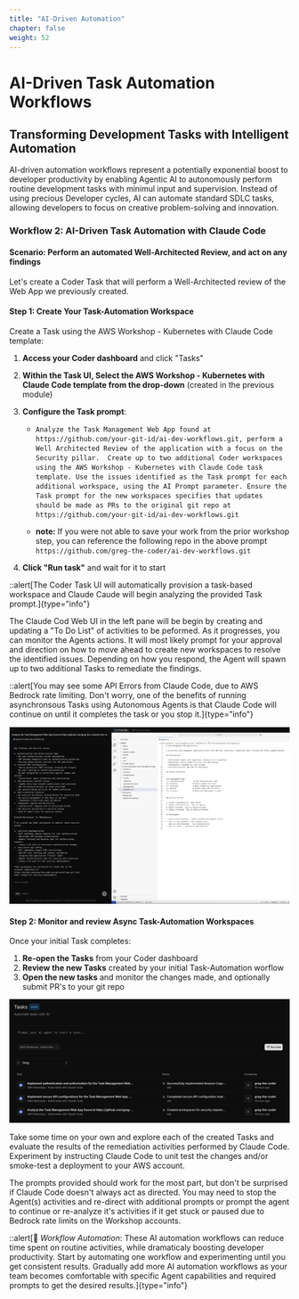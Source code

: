 ```yaml
---
title: "AI-Driven Automation"
chapter: false
weight: 52
---
```


# AI-Driven Task Automation Workflows

## Transforming Development Tasks with Intelligent Automation

AI-driven automation workflows represent a potentially exponential boost to developer productivity by enabling Agentic AI to autonomously perform routine development tasks with minimul input and supervision. Instead of using precious Developer cycles, AI can automate standard SDLC tasks, allowing developers to focus on creative problem-solving and innovation.

### Workflow 2: AI-Driven Task Automation with Claude Code
#### Scenario: Perform an automated Well-Architected Review, and act on any findings

Let's create a Coder Task that will perform a Well-Architected review of the Web App we previously created.

#### Step 1: Create Your Task-Automation Workspace

Create a Task using the AWS Workshop - Kubernetes with Claude Code template:
1. **Access your Coder dashboard** and click "Tasks"
2. **Within the Task UI, Select the AWS Workshop - Kubernetes with Claude Code template from the drop-down** (created in the previous module)
3. **Configure the Task prompt**:
   - `Analyze the Task Management Web App found at https://github.com/your-git-id/ai-dev-workflows.git, perform a Well Architected Review of the application with a focus on the Security pillar.  Create up to two additional Coder workspaces using the AWS Workshop - Kubernetes with Claude Code task template. Use the issues identified as the Task prompt for each additional workspace, using the AI Prompt parameter. Ensure the Task prompt for the new workspaces specifies that updates should be made as PRs to the original git repo at https://github.com/your-git-id/ai-dev-workflows.git`

   - **note:** If you were not able to save your work from the prior workshop step, you can reference the following repo in the above prompt `https://github.com/greg-the-coder/ai-dev-workflows.git` 

4. **Click "Run task"** and wait for it to start

::alert[The Coder Task UI will automatically provision a task-based workspace and Claude Caude will begin analyzing the provided Task prompt.]{type="info"}

The Claude Cod Web UI in the left pane will be begin by creating and updating a "To Do List" of activities to be peformed.  As it progresses, you can monitor the Agents actions.  It will most likely prompt for your approval and direction on how to move ahead to create new workspaces to resolve the identified issues. Depending on how you respond, the Agent will spawn up to two additional Tasks to remediate the findings.

::alert[You may see some API Errors from Claude Code, due to AWS Bedrock rate limiting.  Don't worry, one of the benefits of running asynchronsous Tasks using Autonomous Agents is that Claude Code will continue on until it completes the task or you stop it.]{type="info"}

![Codeer AI Driven Review](/static/images/ai-driven-app-review.png)

#### Step 2: Monitor and review Async Task-Automation Workspaces

Once your initial Task completes:

1. **Re-open the Tasks** from your Coder dashboard
2. **Review the new Tasks** created by your initial Task-Automation worflow
3. **Open the new tasks** and monitor the changes made, and optionally submit PR's to your git repo

![Codeer AI Driven Tasks](/static/images/ai-driven-task-automation.png)

Take some time on your own and explore each of the created Tasks and evaluate the results of the remediation activities performed by Claude Code.  Experiment by instructing Claude Code to unit test the changes and/or smoke-test a deployment to your AWS account.  

The prompts provided should work for the most part, but don't be surprised if Claude Code doesn't always act as directed.  You may need to stop the Agent(s) activities and re-direct with additional prompts or prompt the agent to continue or re-analyze it's activities if it get stuck or paused due to Bedrock rate limits on the Workshop accounts.

::alert[🚀 *Workflow Automation*: These AI automation workflows can reduce time spent on routine activities, while dramaticaly boosting developer productivity. Start by automating one workflow and experimenting until you get consistent results. Gradually add more AI automation workflows as your team becomes comfortable with specific Agent capabilities and required prompts to get the desired results.]{type="info"}

